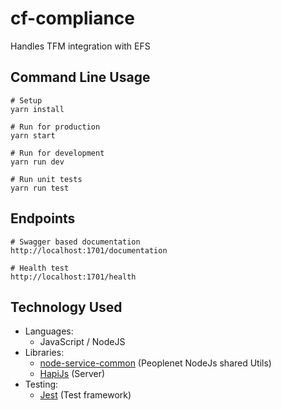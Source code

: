 # cf-compliance
Handles TFM integration with EFS

Command Line Usage
---
```
# Setup
yarn install

# Run for production
yarn start

# Run for development
yarn run dev

# Run unit tests
yarn run test
```

Endpoints
---
```
# Swagger based documentation
http://localhost:1701/documentation

# Health test
http://localhost:1701/health
```

Technology Used
---
 - Languages:
    - JavaScript / NodeJS
 - Libraries:
    - [node-service-common](https://github.com/PeopleNet/node-service-common) (Peoplenet NodeJs shared Utils)
    - [HapiJs](https://hapijs.com/) (Server)
 - Testing:
    - [Jest](https://facebook.github.io/jest) (Test framework)
